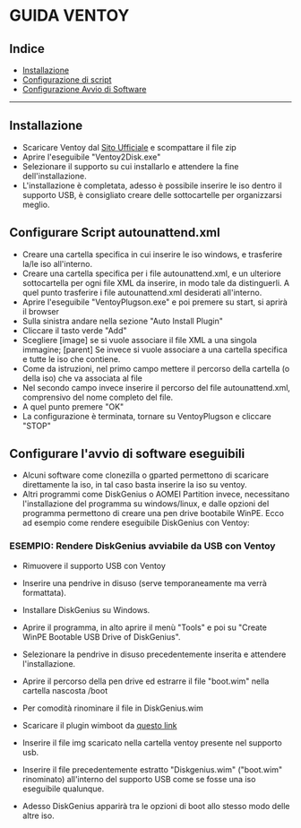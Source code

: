 # GUIDA VENTOY

## Indice

- [Installazione](#installazione)
- [Configurazione di script](#configurare-script-autounattendxml)
- [Configurazione Avvio di Software](#configurare-lavvio-di-software-eseguibili)

---

## Installazione

- Scaricare Ventoy dal [Sito Ufficiale](https://www.ventoy.net/en/download.html) e scompattare il file zip
- Aprire l'eseguibile "Ventoy2Disk.exe"
- Selezionare il supporto su cui installarlo e attendere la fine dell'installazione.
- L'installazione è completata, adesso è possibile inserire le iso dentro il supporto USB, è consigliato creare delle sottocartelle per organizzarsi meglio.

## Configurare Script autounattend.xml

- Creare una cartella specifica in cui inserire le iso windows, e trasferire la/le iso all'interno.
- Creare una cartella specifica per i file autounattend.xml, e un ulteriore sottocartella per ogni file XML da inserire, in modo tale da distinguerli. A quel punto trasferire i file autounattend.xml desiderati all'interno.
- Aprire l'eseguibile "VentoyPlugson.exe" e poi premere su start, si aprirà il browser
- Sulla sinistra andare nella sezione "Auto Install Plugin"
- Cliccare il tasto verde "Add"
- Scegliere [image] se si vuole associare il file XML a una singola immagine; [parent] Se invece si vuole associare a una cartella specifica e tutte le iso che contiene.
- Come da istruzioni, nel primo campo mettere il percorso della cartella (o della iso) che va associata al file
- Nel secondo campo invece inserire il percorso del file autounattend.xml, comprensivo del nome completo del file.
- A quel punto premere "OK"
- La configurazione è terminata, tornare su VentoyPlugson e cliccare "STOP"

## Configurare l'avvio di software eseguibili 

- Alcuni software come clonezilla o gparted permettono di scaricare direttamente la iso, in tal caso basta inserire la iso su ventoy.
- Altri programmi come DiskGenius o AOMEI Partition invece, necessitano l'installazione del programma su windows/linux, e dalle opzioni del programma permettono di creare una pen drive bootabile WinPE. Ecco ad esempio come rendere eseguibile DiskGenius con Ventoy:

### ESEMPIO: Rendere DiskGenius avviabile da USB con Ventoy

- Rimuovere il supporto USB con Ventoy
- Inserire una pendrive in disuso (serve temporaneamente ma verrà formattata).
- Installare DiskGenius su Windows.
- Aprire il programma, in alto aprire il menù "Tools" e poi su "Create WinPE Bootable USB Drive of DiskGenius".
- Selezionare la pendrive in disuso precedentemente inserita e attendere l'installazione.
- Aprire il percorso della pen drive ed estrarre il file "boot.wim" nella cartella nascosta /boot
- Per comodità rinominare il file in DiskGenius.wim

- Scaricare il plugin wimboot da [questo link](https://github.com/ventoy/wimiso/releases)
- Inserire il file img scaricato nella cartella ventoy presente nel supporto usb.
- Inserire il file precedentemente estratto "Diskgenius.wim" ("boot.wim" rinominato) all'interno del supporto USB come se fosse una iso eseguibile qualunque.
- Adesso DiskGenius apparirà tra le opzioni di boot allo stesso modo delle altre iso.
